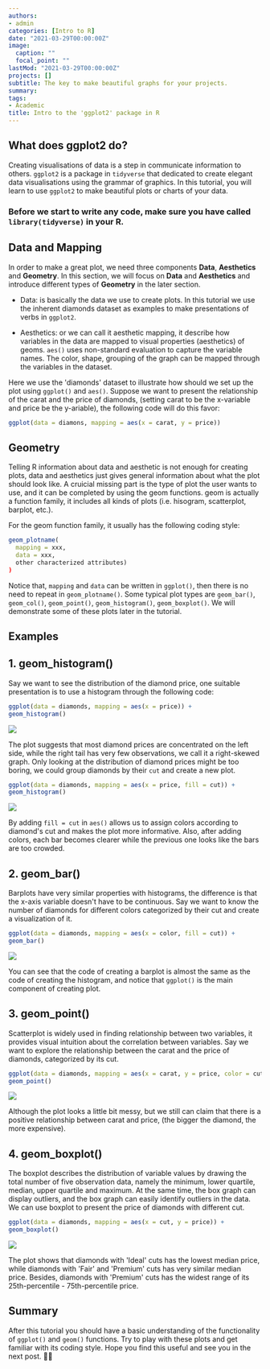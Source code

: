 ```yaml
---
authors:
- admin
categories: [Intro to R]
date: "2021-03-29T00:00:00Z"
image:
  caption: ""
  focal_point: ""
lastMod: "2021-03-29T00:00:00Z"
projects: []
subtitle: The key to make beautiful graphs for your projects.
summary: 
tags:
- Academic
title: Intro to the 'ggplot2' package in R
---
```


## What does ggplot2 do?
Creating visualisations of data is a step in communicate information to others. `ggplot2` is a package in `tidyverse` that dedicated to create elegant data visualisations using the grammar of graphics. In this tutorial, you will learn to use `ggplot2` to make beautiful plots or charts of your data.

### Before we start to write any code, make sure you have called `library(tidyverse)` in your R. 

## Data and Mapping
In order to make a great plot, we need three components **Data**, **Aesthetics** and **Geometry**. In this section, we will focus on **Data** and **Aesthetics** and introduce different types of **Geometry** in the later section.

- Data: is basically the data we use to create plots. In this tutorial we use the inherent diamonds dataset as examples to make presentations of verbs in `ggplot2`.
 
- Aesthetics: or we can call it aesthetic mapping, it describe how variables in the data are mapped to visual properties (aesthetics) of geoms. `aes()` uses non-standard evaluation to capture the variable names. The color, shape, grouping of the graph can be mapped through the variables in the dataset.

Here we use the 'diamonds' dataset to illustrate how should we set up the plot using `ggplot()` and `aes()`. Suppose we want to present the relationship of the carat and the price of diamonds, (setting carat to be the x-variable and price be the y-ariable), the following code will do this favor:
``` r
ggplot(data = diamons, mapping = aes(x = carat, y = price))
``` 

## Geometry
Telling R information about data and aesthetic is not enough for creating plots, data and aesthetics just gives general information about what the plot should look like. A cruicial missing part is the type of plot the user wants to use, and it can be completed by using the geom functions. geom is actually a function family, it includes all kinds of plots (i.e. hisogram, scatterplot, barplot, etc.). 

For the geom function family, it usually has the following coding style:
``` r
geom_plotname(
  mapping = xxx,
  data = xxx,
  other characterized attributes)
)
```
Notice that, `mapping` and `data` can be written in `ggplot()`, then there is no need to repeat in `geom_plotname()`. Some typical plot types are `geom_bar()`, `geom_col()`, `geom_point()`, `geom_histogram()`, `geom_boxplot()`. We will demonstrate some of these plots later in the tutorial.

## Examples
## 1. geom_histogram()
Say we want to see the distribution of the diamond price, one suitable presentation is to use a histogram through the following code:
``` r
ggplot(data = diamonds, mapping = aes(x = price)) + 
geom_histogram()
```
![](images/histogram1.png)

The plot suggests that most diamond prices are concentrated on the left side, while the right tail has very few observations, we call it a right-skewed graph. Only looking at the distribution of diamond prices might be too boring, we could group diamonds by their `cut` and create a new plot.

``` r
ggplot(data = diamonds, mapping = aes(x = price, fill = cut)) + 
geom_histogram()
```
![](images/histogram2.png)

By adding `fill = cut` in `aes()` allows us to assign colors according to diamond's cut and makes the plot more informative. Also, after adding colors, each bar becomes clearer while the previous one looks like the bars are too crowded.

## 2. geom_bar()
Barplots have very similar properties with histograms, the difference is that the x-axis variable doesn't have to be continuous. Say we want to know the number of diamonds for different colors categorized by their cut and create a visualization of it.

``` r
ggplot(data = diamonds, mapping = aes(x = color, fill = cut)) +
geom_bar()
```
![](images/histogram3.png)

You can see that the code of creating a barplot is almost the same as the code of creating the histogram, and notice that `ggplot()` is the main component of creating plot.

## 3. geom_point()
Scatterplot is widely used in finding relationship between two variables, it provides visual intuition about the correlation between variables. Say we want to explore the relationship between the carat and the price of diamonds, categorized by its cut.

``` r
ggplot(data = diamonds, mapping = aes(x = carat, y = price, color = cut)) +
geom_point()
```
![](images/scatterplot.png)

Although the plot looks a little bit messy, but we still can claim that there is a positive relationship between carat and price, (the bigger the diamond, the more expensive).

## 4. geom_boxplot()
The boxplot describes the distribution of variable values by drawing the total number of five observation data, namely the minimum, lower quartile, median, upper quartile and maximum. At the same time, the box graph can display outliers, and the box graph can easily identify outliers in the data. We can use boxplot to present the price of diamonds with different cut.

``` r
ggplot(data = diamonds, mapping = aes(x = cut, y = price)) +
geom_boxplot()
```

![](images/boxplot.png)

The plot shows that diamonds with 'Ideal' cuts has the lowest median price, while diamonds with 'Fair' and 'Premium' cuts has very similar median price. Besides, diamonds with 'Premium' cuts has the widest range of its 25th-percentile - 75th-percentile price.

## Summary
After this tutorial you should have a basic understanding of the functionality of `ggplot()` and `geom()` functions. Try to play with these plots and get familiar with its coding style. Hope you find this useful and see you in the next post. ✌🏻








